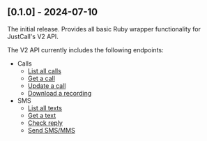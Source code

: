 ## [0.1.0] - 2024-07-10

The initial release. Provides all basic Ruby wrapper functionality for JustCall's V2 API.

The V2 API currently includes the following endpoints:
- Calls
  - [List all calls](https://developer.justcall.io/reference/call_list)
  - [Get a call](https://developer.justcall.io/reference/call_get)
  - [Update a call](https://developer.justcall.io/reference/call_update)
  - [Download a recording](https://developer.justcall.io/reference/call_recording_download)
- SMS
  - [List all texts](https://developer.justcall.io/reference/texts_list)
  - [Get a text](https://developer.justcall.io/reference/texts_get)
  - [Check reply](https://developer.justcall.io/reference/texts_checkreply)
  - [Send SMS/MMS](https://developer.justcall.io/reference/texts_new)
